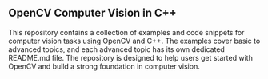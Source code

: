 ## OpenCV Computer Vision in C++
This repository contains a collection of examples and code snippets for computer vision tasks using OpenCV and C++. The examples cover basic to advanced topics, and each advanced topic has its own dedicated README.md file. The repository is designed to help users get started with OpenCV and build a strong foundation in computer vision.
